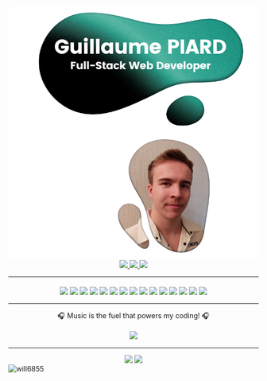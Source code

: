 <!-- HEADER -->
<div align="center"> 

  <!-- IMAGES -->
  <div align="center"> 
      <img max-height="250" src="github-header-part1.png">
      <img max-height="250" src="github-header-part2.png">
  </div>

  <!-- LINKEDIN -->
  <a href="https://linkedin.com/in/piard-guillaume" target="_blank">
    <img src="https://ziadoua.github.io/m3-Markdown-Badges/badges/LinkedIn/linkedin1.svg"/>
  </a>
  <!-- MAIL -->
  <a href="mailto:gpiard27@gmail.com" target="_blank">
    <img src="https://ziadoua.github.io/m3-Markdown-Badges/badges/Mail/mail1.svg"/>
  </a>
  <!-- PORTFOLIO -->
  <a href="https://guillaume-piard.fr/" target="_blank">
    <img src="https://ziadoua.github.io/m3-Markdown-Badges/badges/MyPortfolio/myportfolio1.svg"/>
  </a>
</div>

<hr>

<!-- SKILLS -->
<div align="center" style="margin-top: 20px;">
  <img height="20" src="https://ziadoua.github.io/m3-Markdown-Badges/badges/HTML/html2.svg"/>
  <img height="20" src="https://ziadoua.github.io/m3-Markdown-Badges/badges/CSS/css2.svg"/>
  <img height="20" src="https://ziadoua.github.io/m3-Markdown-Badges/badges/Javascript/javascript2.svg"/>
  <img height="20" src="https://ziadoua.github.io/m3-Markdown-Badges/badges/TypeScript/typescript2.svg"/>
  <img height="20" src="https://ziadoua.github.io/m3-Markdown-Badges/badges/PHP/php2.svg"/>
  <img height="20" src="https://ziadoua.github.io/m3-Markdown-Badges/badges/Python/python2.svg"/>
  <img height="20" src="https://ziadoua.github.io/m3-Markdown-Badges/badges/Java/java2.svg"/>
  <img height="20" src="https://ziadoua.github.io/m3-Markdown-Badges/badges/Symfony/symfony2.svg"/>
  <img height="20" src="https://ziadoua.github.io/m3-Markdown-Badges/badges/Flask/flask2.svg"/>
  <img height="20" src="https://ziadoua.github.io/m3-Markdown-Badges/badges/NextJS/nextjs2.svg"/>
  <img height="20" src="https://ziadoua.github.io/m3-Markdown-Badges/badges/TailwindCSS/tailwindcss2.svg"/>
  <img height="20" src="https://ziadoua.github.io/m3-Markdown-Badges/badges/Bootstrap/bootstrap2.svg"/>
  <img height="20" src="https://ziadoua.github.io/m3-Markdown-Badges/badges/MySQL/mysql2.svg"/>
  <img height="20" src="https://ziadoua.github.io/m3-Markdown-Badges/badges/NodeJS/nodejs2.svg"/>
  <img height="20" src="https://ziadoua.github.io/m3-Markdown-Badges/badges/Git/git2.svg"/>
</div>

<hr>

<!-- MUSIC (SPOTIFY) -->
<div align="center"> 
  <span align="center">🎧 Music is the fuel that powers my coding! 🎧</span>
  <br><br>
  <img src="https://spotify-github-profile.kittinanx.com/api/view?uid=mugi68wp18m0knxwaf182sdk5&cover_image=true&theme=novatorem&show_offline=true&background_color=121212&interchange=false&bar_color=53b14f&bar_color_cover=false"/>
</div>

<hr>

<!-- STATISTICS -->
<div align="center"> 
  <img height="150" src="http://github-profile-summary-cards.vercel.app/api/cards/productive-time?username=Will6855&theme=transparent&utcOffset=+1"/>
  <img height="150" src="http://github-profile-summary-cards.vercel.app/api/cards/profile-details?username=Will6855&theme=transparent"/>
</div>

<!-- PROFILE VIEWS -->
<div align="left">
  <img src="https://komarev.com/ghpvc/?username=will6855&label=Views&color=000000" alt="will6855" /> 
</div>

